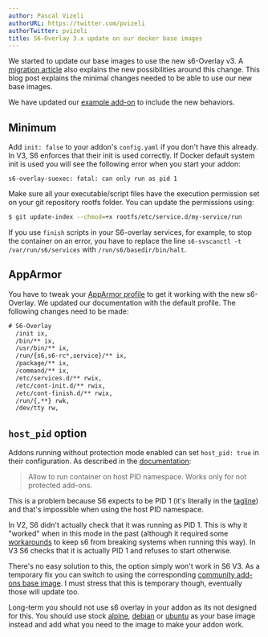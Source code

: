 ```yaml
---
author: Pascal Vizeli
authorURL: https://twitter.com/pvizeli
authorTwitter: pvizeli
title: S6-Overlay 3.x update on our docker base images
---
```


We started to update our base images to use the new s6-Overlay v3. A [migration article](https://github.com/just-containers/s6-overlay/blob/master/MOVING-TO-V3.md) also explains the new possibilities around this change. This blog post explains the minimal changes needed to be able to use our new base images.

We have updated our [example add-on](https://github.com/home-assistant/addons-example) to include the new behaviors.

## Minimum

Add `init: false` to your addon's `config.yaml` if you don't have this already. In V3, S6 enforces that their init is used correctly. If Docker default system init is used you will see the following error when you start your addon:

```
s6-overlay-suexec: fatal: can only run as pid 1
```

Make sure all your executable/script files have the execution permission set on your git repository rootfs folder. You can update the permissions using:

```sh
$ git update-index --chmod=+x rootfs/etc/service.d/my-service/run
```

If you use `finish` scripts in your S6-overlay services, for example, to stop the container on an error, you have to replace the line `s6-svscanctl -t /var/run/s6/services` with `/run/s6/basedir/bin/halt`.

## AppArmor

You have to tweak your [AppArmor profile](/docs/add-ons/presentation#apparmor) to get it working with the new s6-Overlay. We updated our documentation with the default profile. The following changes need to be made:

```txt
# S6-Overlay
  /init ix,
  /bin/** ix,
  /usr/bin/** ix,
  /run/{s6,s6-rc*,service}/** ix,
  /package/** ix,
  /command/** ix,
  /etc/services.d/** rwix,
  /etc/cont-init.d/** rwix,
  /etc/cont-finish.d/** rwix,
  /run/{,**} rwk,
  /dev/tty rw,
```

## `host_pid` option

Addons running without protection mode enabled can set `host_pid: true` in their configuration. As described in the [documentation](https://developers.home-assistant.io/docs/add-ons/configuration#optional-configuration-options):

> Allow to run container on host PID namespace. Works only for not protected add-ons.

This is a problem because S6 expects to be PID 1 (it's literally in the [tagline](https://github.com/just-containers/s6-overlay#s6-overlay-)) and that's impossible when using the host PID namespace.

In V2, S6 didn't actually check that it was running as PID 1. This is why it "worked" when in this mode in the past (although it required some [workarounds](https://github.com/hassio-addons/addon-glances/blob/8575d7903ef4c0a7c49e9ab32e0536bd2eb12dd6/glances/rootfs/bin/s6-nuke) to keep s6 from breaking systems when running this way). In V3 S6 checks that it is actually PID 1 and refuses to start otherwise.

There's no easy solution to this, the option simply won't work in S6 V3. As a temporary fix you can switch to using the corresponding [community add-ons base image](https://github.com/hassio-addons?q=base&type=all&language=&sort=). I must stress that this is temporary though, eventually those will update too.

Long-term you should not use s6 overlay in your addon as its not designed for this. You should use stock [alpine](https://hub.docker.com/search?q=alpine&type=image), [debian](https://hub.docker.com/_/debian) or [ubuntu](https://hub.docker.com/_/ubuntu) as your base image instead and add what you need to the image to make your addon work.

